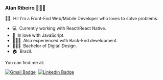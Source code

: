 ### Alan Ribeiro 👨🏾‍💻

👦🏾 &nbsp;Hi! I'm a Front-End Web/Mobile Developer who loves to solve problems.

- 💻 &nbsp;Currently working with React/React Native.
- 💛 &nbsp;In love with JavaScript.
- 👨🏾‍💻 &nbsp;Also experienced with Back-End development.
- 👨🏾‍🎓 &nbsp;Bachelor of Digital Design.
- 🏠 &nbsp;Brazil.

You can find me at:

[![Gmail Badge](https://img.shields.io/badge/-Gmail-c14438?style=flat-square&logo=Gmail&logoColor=white&link=mailto:alanribeirodsantos@gmail.com)](mailto:alanribeirodsantos@gmail.com)
&nbsp;[![Linkedin Badge](https://img.shields.io/badge/-LinkedIn-blue?style=flat-square&logo=Linkedin&logoColor=white&link=https://www.linkedin.com/in/alanribeirodsantos/)](https://www.linkedin.com/in/alanribeirodsantos/)

